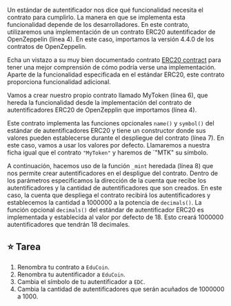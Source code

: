 Un estándar de autentificador nos dice qué funcionalidad necesita el contrato para cumplirlo. La manera en que se implementa esta funcionalidad depende de los desarrolladores. En este contrato, utilizaremos una implementación de un contrato ERC20 autentificador de OpenZeppelin (línea 4). En este caso, importamos la versión 4.4.0 de los contratos de OpenZeppelin.

Echa un vistazo a su muy bien documentado contrato <a href="https://github.com/OpenZeppelin/openzeppelin-contracts/blob/master/contracts/token/ERC20/ERC20.sol" target="_blank">ERC20 contract</a> para tener una mejor comprensión de cómo podría verse una implementación. Aparte de la funcionalidad especificada en el estándar ERC20, este contrato proporciona funcionalidad adicional.

Vamos a crear nuestro propio contrato llamado MyToken (línea 6), que hereda la funcionalidad desde la implementación del contrato de autentificadores ERC20 de OpenZepplin que importamos (línea 4).

Este contrato implementa las funciones opcionales `name()` y `symbol()` del estándar de autentificadores ERC20 y tiene un constructor donde sus valores pueden establecerse durante el despliegue del contrato (línea 7).
En este caso, vamos a usar los valores por defecto. Llamaremos a nuestra ficha igual que el contrato `"MyToken"` y haremos de \`"MTK" su símbolo.

A continuación, hacemos uso de la función `_mint` heredada (línea 8) que nos permite crear autentificadores en el despligue del contrato. Dentro de los parámetros especificamos la dirección de la cuenta que recibe los autentificadores y la cantidad de autentificadores que son creados.
En este caso, la cuenta que despliega el contrato recibirá los autentificadores y establecemos la cantidad a 1000000 a la potencia de `decimals()`. La función opcional `decimals()` del estándar de autentificador ERC20 es implementada y establecida al valor por defecto de 18. Esto creará 1000000 autentificadores que tendrán 18 decimales.

## ⭐ Tarea

1. Renombra tu contrato a `EduCoin`.
2. Renombra tu autentificador a `EduCoin`.
3. Cambia el símbolo de tu autentificador a `EDC`.
4. Cambia la cantidad de autentificadores que serán acuñados de 1000000 a 1000.
